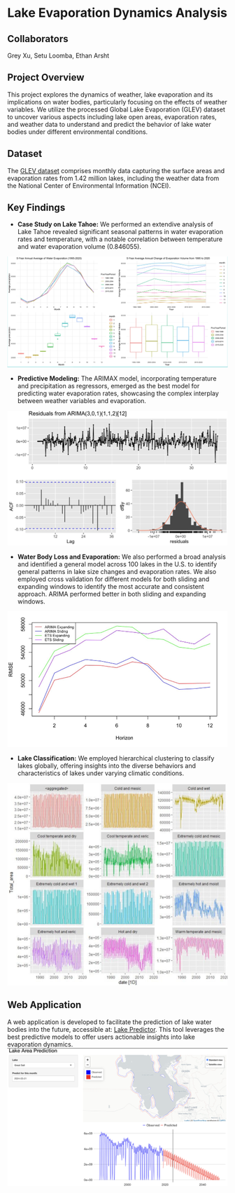 # Lake Evaporation Dynamics Analysis

## Collaborators

Grey Xu,
Setu Loomba,
Ethan Arsht

## Project Overview

This project explores the dynamics of weather, lake evaporation and its implications on water bodies, particularly focusing on the effects of weather variables. We utilize the processed Global Lake Evaporation (GLEV) dataset to uncover various aspects including lake open areas, evaporation rates, and weather data to understand and predict the behavior of lake water bodies under different environmental conditions.

## Dataset

The [GLEV dataset](https://zeternity.users.earthengine.app/view/glev) comprises monthly data capturing the surface areas and evaporation rates from 1.42 million lakes, including the weather data from the National Center of Environmental Information (NCEI). 

## Key Findings

- **Case Study on Lake Tahoe:** We performed an extendive analysis of Lake Tahoe revealed significant seasonal patterns in water evaporation rates and temperature, with a notable correlation between temperature and water evaporation volume (0.846055).
  
![alt text](images/eda.png)
- **Predictive Modeling:** The ARIMAX model, incorporating temperature and precipitation as regressors, emerged as the best model for predicting water evaporation rates, showcasing the complex interplay between weather variables and evaporation.


![alt text](images/ARIMA.png)
- **Water Body Loss and Evaporation:** We also performed a broad analysis and identified a general model across 100 lakes in the U.S. to identify general patterns in lake size changes and evaporation rates. We also employed cross validation for different models for both sliding and expanding windows to identify the most accurate and consistent approach. ARIMA performed better in both sliding and expanding windows.
  
![alt text](images/cross_val.png)
- **Lake Classification:** We employed hierarchical clustering to classify lakes globally, offering insights into the diverse behaviors and characteristics of lakes under varying climatic conditions.
  
![alt text](images/hc.png)


## Web Application

A web application is developed to facilitate the prediction of lake water bodies into the future, accessible at: [Lake Predictor](https://ethanapps.shinyapps.io/lake_predictor/). This tool leverages the best predictive models to offer users actionable insights into lake evaporation dynamics.
![alt text](images/web_app.png)

